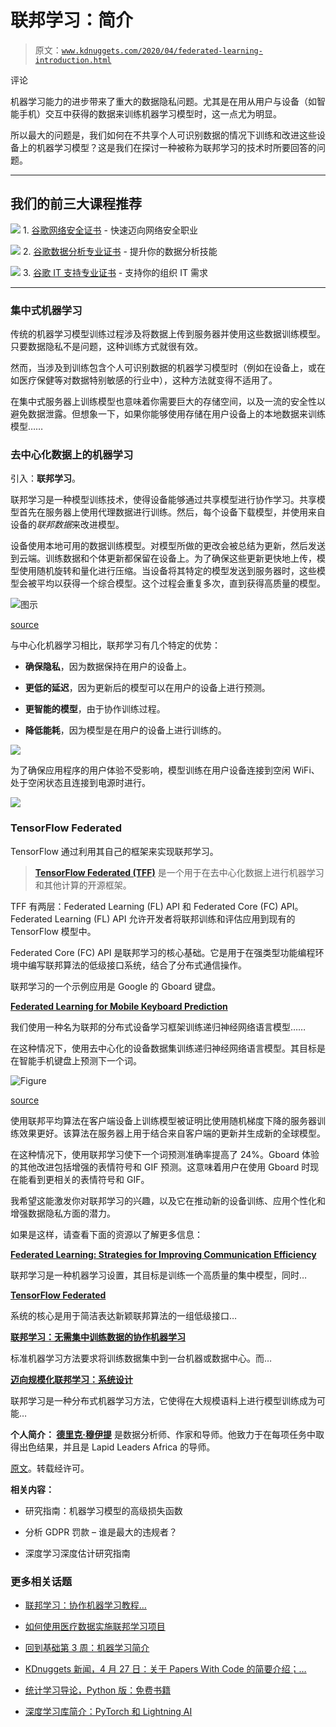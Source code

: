 # 联邦学习：简介

> 原文：[`www.kdnuggets.com/2020/04/federated-learning-introduction.html`](https://www.kdnuggets.com/2020/04/federated-learning-introduction.html)

评论

机器学习能力的进步带来了重大的数据隐私问题。尤其是在用从用户与设备（如智能手机）交互中获得的数据来训练机器学习模型时，这一点尤为明显。

所以最大的问题是，我们如何在不共享个人可识别数据的情况下训练和改进这些设备上的机器学习模型？这是我们在探讨一种被称为联邦学习的技术时所要回答的问题。

* * *

## 我们的前三大课程推荐

![](img/0244c01ba9267c002ef39d4907e0b8fb.png) 1\. [谷歌网络安全证书](https://www.kdnuggets.com/google-cybersecurity) - 快速迈向网络安全职业

![](img/e225c49c3c91745821c8c0368bf04711.png) 2\. [谷歌数据分析专业证书](https://www.kdnuggets.com/google-data-analytics) - 提升你的数据分析技能

![](img/0244c01ba9267c002ef39d4907e0b8fb.png) 3\. [谷歌 IT 支持专业证书](https://www.kdnuggets.com/google-itsupport) - 支持你的组织 IT 需求

* * *

### 集中式机器学习

传统的机器学习模型训练过程涉及将数据上传到服务器并使用这些数据训练模型。只要数据隐私不是问题，这种训练方式就很有效。

然而，当涉及到训练包含个人可识别数据的机器学习模型时（例如在设备上，或在如医疗保健等对数据特别敏感的行业中），这种方法就变得不适用了。

在集中式服务器上训练模型也意味着你需要巨大的存储空间，以及一流的安全性以避免数据泄露。但想象一下，如果你能够使用存储在用户设备上的本地数据来训练模型……

### 去中心化数据上的机器学习

引入：**联邦学习**。

联邦学习是一种模型训练技术，使得设备能够通过共享模型进行协作学习。共享模型首先在服务器上使用代理数据进行训练。然后，每个设备下载模型，并使用来自设备的*联邦数据*来改进模型。

设备使用本地可用的数据训练模型。对模型所做的更改会被总结为更新，然后发送到云端。训练数据和个体更新都保留在设备上。为了确保这些更新更快地上传，模型使用随机旋转和量化进行压缩。当设备将其特定的模型发送到服务器时，这些模型会被平均以获得一个综合模型。这个过程会重复多次，直到获得高质量的模型。

![图示](img/648107fd081f52d1819ad90b6615dbb9.png)

[source](https://www.youtube.com/watch?v=1YbPmkChcbo&feature=youtu.be)

与中心化机器学习相比，联邦学习有几个特定的优势：

+   **确保隐私**，因为数据保持在用户的设备上。

+   **更低的延迟**，因为更新后的模型可以在用户的设备上进行预测。

+   **更智能的模型**，由于协作训练过程。

+   **降低能耗**，因为模型是在用户的设备上进行训练的。

![](img/d3bdf4728e5f0105861dd31f235f87b5.png)

为了确保应用程序的用户体验不受影响，模型训练在用户设备连接到空闲 WiFi、处于空闲状态且连接到电源时进行。

![](img/5a26646e776362c9e21b29293fd06396.png)

### TensorFlow Federated

TensorFlow 通过利用其自己的框架来实现联邦学习。

> [**TensorFlow Federated (TFF)**](https://www.tensorflow.org/federated) 是一个用于在去中心化数据上进行机器学习和其他计算的开源框架。

TFF 有两层：Federated Learning (FL) API 和 Federated Core (FC) API。Federated Learning (FL) API 允许开发者将联邦训练和评估应用到现有的 TensorFlow 模型中。

Federated Core (FC) API 是联邦学习的核心基础。它是用于在强类型功能编程环境中编写联邦算法的低级接口系统，结合了分布式通信操作。

联邦学习的一个示例应用是 Google 的 Gboard 键盘。

[**Federated Learning for Mobile Keyboard Prediction**](https://arxiv.org/abs/1811.03604)

我们使用一种名为联邦的分布式设备学习框架训练递归神经网络语言模型……

在这种情况下，使用去中心化的设备数据集训练递归神经网络语言模型。其目标是在智能手机键盘上预测下一个词。

![Figure](img/c80c87a80319edaf8b329811d6e3e35c.png)

[source](https://arxiv.org/pdf/1811.03604.pdf)

使用联邦平均算法在客户端设备上训练模型被证明比使用随机梯度下降的服务器训练效果更好。该算法在服务器上用于结合来自客户端的更新并生成新的全球模型。

在这种情况下，使用联邦学习使下一个词预测准确率提高了 24%。Gboard 体验的其他改进包括增强的表情符号和 GIF 预测。这意味着用户在使用 Gboard 时现在能看到更相关的表情符号和 GIF。

我希望这能激发你对联邦学习的兴趣，以及它在推动新的设备训练、应用个性化和增强数据隐私方面的潜力。

如果是这样，请查看下面的资源以了解更多信息：

[**Federated Learning: Strategies for Improving Communication Efficiency**](https://arxiv.org/abs/1610.05492)

联邦学习是一种机器学习设置，其目标是训练一个高质量的集中模型，同时…

[**TensorFlow Federated**](https://www.tensorflow.org/federated)

系统的核心是用于简洁表达新颖联邦算法的一组低级接口…

[**联邦学习：无需集中训练数据的协作机器学习**](https://ai.googleblog.com/2017/04/federated-learning-collaborative.html)

标准机器学习方法要求将训练数据集中到一台机器或数据中心。而…

[**迈向规模化联邦学习：系统设计**](https://arxiv.org/abs/1902.01046)

联邦学习是一种分布式机器学习方法，它使得在大规模语料上进行模型训练成为可能…

**个人简介： [德里克·穆伊提](https://derrickmwiti.com/)** 是数据分析师、作家和导师。他致力于在每项任务中取得出色结果，并且是 Lapid Leaders Africa 的导师。

[原文](https://heartbeat.fritz.ai/federated-learning-an-introduction-a0bedc8a584c)。转载经许可。

**相关内容：**

+   研究指南：机器学习模型的高级损失函数

+   分析 GDPR 罚款 – 谁是最大的违规者？

+   深度学习深度估计研究指南

### 更多相关话题

+   [联邦学习：协作机器学习教程…](https://www.kdnuggets.com/2021/12/federated-learning-collaborative-machine-learning-tutorial-get-started.html)

+   [如何使用医疗数据实施联邦学习项目](https://www.kdnuggets.com/2023/02/implement-federated-learning-project-healthcare-data.html)

+   [回到基础第 3 周：机器学习简介](https://www.kdnuggets.com/back-to-basics-week-3-introduction-to-machine-learning)

+   [KDnuggets 新闻，4 月 27 日：关于 Papers With Code 的简要介绍；…](https://www.kdnuggets.com/2022/n17.html)

+   [统计学习导论，Python 版：免费书籍](https://www.kdnuggets.com/2023/07/introduction-statistical-learning-python-edition-free-book.html)

+   [深度学习库简介：PyTorch 和 Lightning AI](https://www.kdnuggets.com/introduction-to-deep-learning-libraries-pytorch-and-lightning-ai)
